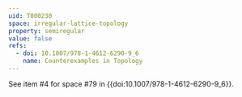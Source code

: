 ```yaml
---
uid: T000230
space: irregular-lattice-topology
property: semiregular
value: false
refs:
  - doi: 10.1007/978-1-4612-6290-9_6
    name: Counterexamples in Topology
---
```

See item #4 for space #79 in {{doi:10.1007/978-1-4612-6290-9_6}}.
